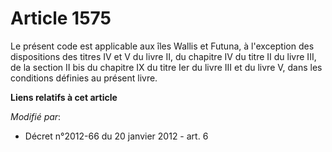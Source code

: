 # Article 1575

Le présent code est applicable aux îles Wallis et Futuna, à l'exception des dispositions des titres IV et V du livre II, du
chapitre IV du titre II du livre III, de la section II bis du chapitre IX du titre Ier du livre III et du livre V, dans les
conditions définies au présent livre.

**Liens relatifs à cet article**

_Modifié par_:

  - Décret n°2012-66 du 20 janvier 2012 - art. 6
